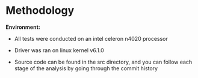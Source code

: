# Methodology

**Environment:**

- All tests were conducted on an intel celeron n4020 processor

- Driver was ran on linux kernel v6.1.0

- Source code can be found in the src directory, and you can follow
  each stage of the analysis by going through the commit history